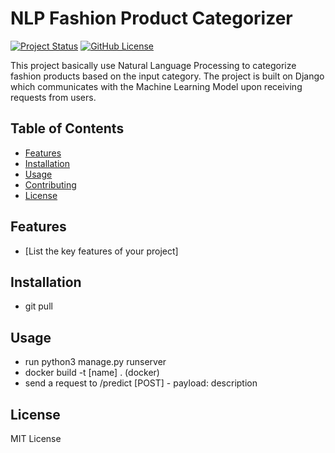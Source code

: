 # NLP Fashion Product Categorizer

[![Project Status](https://img.shields.io/badge/status-active-success.svg)]()
[![GitHub License](https://img.shields.io/badge/license-MIT-blue.svg)](https://opensource.org/licenses/MIT)

This project basically use Natural Language Processing to categorize fashion products based on the input category.
The project is built on Django which communicates with the Machine Learning Model upon receiving requests from users.

## Table of Contents

- [Features](#features)
- [Installation](#installation)
- [Usage](#usage)
- [Contributing](#contributing)
- [License](#license)

## Features

- [List the key features of your project]

## Installation

- git pull

## Usage

- run python3 manage.py runserver
- docker build -t [name] . (docker)
- send a request to /predict [POST] - payload: description

## License

MIT License
